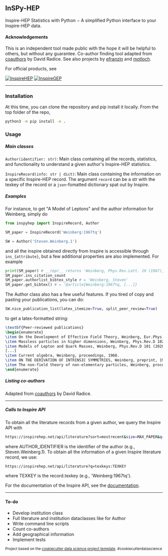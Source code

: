 ## InSPy-HEP

Inspire-HEP Statistics with Python $-$ A simplified Python interface to your Inspire-HEP data.


#### Acknowledgements
This is an independent tool made public with the hope it will be helpful to others, but without any guarantee. 
Co-author finding tool adapted from [coauthors](https://bitbucket.org/dradice/coauthors/src/master/) by David Radice. See also projects by [efranzin](https://github.com/efranzin/python) and [motloch](https://github.com/motloch/track_inspire-hep_citations).

For official products, see

[![InspireHEP](https://img.shields.io/badge/Inspire_HEP-.net-lightcyan.svg)](https://inspirehep.net/) [![InspireGEP](https://img.shields.io/badge/Inspire_HEP-on_GitHub-pink.svg)](https://github.com/inspirehep) 


---
### Installation

At this time, you can clone the repository and pip install it locally. From the top folder of the repo,
```sh
python3 -m pip install -e .
```

### Usage

##### Main classes

`Author(identifier: str)`: Main class containing all the records, statistics, and functionality to understand a given author's Inspire-HEP statistics.

`InspireRecord(info: str | dict)`: Main class containing the information on a specific Inspire-HEP record. The argument `record` can be a str with the texkey of the record or a `json`-fomatted dictionary spat out by Inspire.

##### Examples 

For instance, to get "A Model of Leptons" and the author information for Weinberg, simply do
```py
from inspyhep import InspireRecord, Author

SM_paper = InspireRecord('Weinberg:1967tq')

SW = Author('Steven.Weinberg.1')
```
and all the inspire obtained directly from Inspire is accessible through `ins_{attribute}`, but a few additional properties are also implemented. For example
``` py
print(SM_paper) # __repr__ returns 'Weinberg, Phys.Rev.Lett. 19 (1967), 1967.'
SM_paper.ins_citation_count
SM_paper.authorlist_bibtex_style # = 'Weinberg, Steven'
SM_paper.get_bibtex() # = '@article{Weinberg:1967tq, [...]}
```

The Author class also has a few useful features. If you tired of copy and pasting your publications, you can do:
``` py
SW.nice_publication_list(latex_itemize=True, split_peer_review=True)
```
to get a latex-formatted string:
```latex
\textbf{Peer-reviewed publications}
\begin{enumerate}
\item On the Development of Effective Field Theory, Weinberg, Eur.Phys.J.H 46 (2021) 1 6, 2021, arXiv:2101.04241 [hep-th], [citations: 10].
\item Massless particles in higher dimensions, Weinberg, Phys.Rev.D 102 (2020) 9 095022, 2020, arXiv:2010.05823 [hep-th], [citations: 10].
\item Models of Lepton and Quark Masses, Weinberg, Phys.Rev.D 101 (2020) 3 035020, 2020, arXiv:2001.06582 [hep-th], [citations: 
[...]
\item Current algebra, Weinberg, proceedings, 1968.
\item ON THE DERIVATION OF INTRINSIC SYMMETRIES, Weinberg, preprint, 1963.
\item The non-field theory of non-elementary particles, Weinberg, proceedings, 1962.
\end{enumerate}
```

##### Listing co-authors

Adapted from [coauthors](https://bitbucket.org/dradice/coauthors/src/master/) by David Radice.






---
##### Calls to Inspire API

To obtain all the literature records from a given author, we query the Inspire API with
```sh
https://inspirehep.net/api/literature?sort=mostrecent&size=MAX_PAPER&q=a AUTHOR_IDENTIFIER
```
where AUTHOR_IDENTIFIER is the identifier of the author (e.g., Steven.Weinberg.1).
To obtain all the information of a given Inspire literature record, we use:
```sh
https://inspirehep.net/api/literature?q=texkeys:TEXKEY
```
where TEXKEY is the record.texkey (e.g., 'Weinberg:1967tq'). 

For the documentation of the Inspire API, see the [documentation](https://github.com/inspirehep/rest-api-doc).

--------

#### To-do

* Develop institution class
* Full literature and institution dataclasses like for Author
* Write command line scripts
* Count co-authors
* Add geographical information
* Implement tests


<p><small>Project based on the <a target="_blank" href="https://drivendata.github.io/cookiecutter-data-science/">cookiecutter data science project template</a>. #cookiecutterdatascience</small></p>
